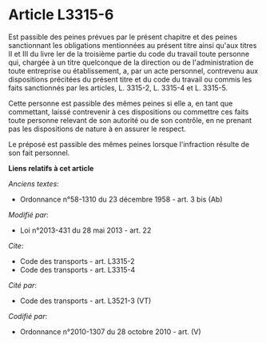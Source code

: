 # Article L3315-6

Est passible des peines prévues par le présent chapitre et des peines sanctionnant les obligations mentionnées au présent
titre ainsi qu'aux titres II et III du livre Ier de la troisième partie du code du travail toute personne qui, chargée à un
titre quelconque de la direction ou de l'administration de toute entreprise ou établissement, a, par un acte personnel,
contrevenu aux dispositions précitées du présent titre et  du code du travail ou commis les faits sanctionnés par les
articles, L. 3315-2, L. 3315-4 et L. 3315-5.

Cette personne est passible des mêmes peines si elle a, en tant que commettant, laissé contrevenir à ces dispositions ou
commettre ces faits toute personne relevant de son autorité ou de son contrôle, en ne prenant pas les dispositions de nature
à en assurer le respect. 

Le préposé est passible des mêmes peines lorsque l'infraction résulte de son fait personnel.

**Liens relatifs à cet article**

_Anciens textes_:

  - Ordonnance n°58-1310 du 23 décembre 1958 - art. 3 bis (Ab)

_Modifié par_:

  - Loi n°2013-431 du 28 mai 2013 - art. 22

_Cite_:

  - Code des transports - art. L3315-2
  - Code des transports - art. L3315-4

_Cité par_:

  - Code des transports - art. L3521-3 (VT)

_Codifié par_:

  - Ordonnance n°2010-1307 du 28 octobre 2010 - art. (V)
